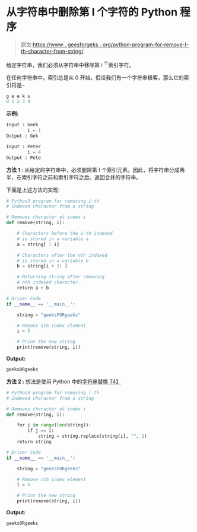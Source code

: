 # 从字符串中删除第 I 个字符的 Python 程序

> 原文:[https://www . geesforgeks . org/python-program-for-remove-I-th-character-from-string/](https://www.geeksforgeeks.org/python-program-for-removing-i-th-character-from-a-string/)

给定字符串，我们必须从字符串中移除第 i <sup>个</sup>索引字符。

在任何字符串中，索引总是从 0 开始。假设我们有一个字符串极客，那么它的索引将是–

```py
g e e k s
0 1 2 3 4

```

**示例:**

```py
Input : Geek
        i = 1
Output : Gek 

Input : Peter 
        i = 4
Output : Pete

```

**方法 1 :** 从给定的字符串中，必须删除第 I 个索引元素。因此，将字符串分成两半，在索引字符之前和索引字符之后。返回合并的字符串。

下面是上述方法的实现:

```py
# Python3 program for removing i-th 
# indexed character from a string

# Removes character at index i
def remove(string, i): 

    # Characters before the i-th indexed
    # is stored in a variable a
    a = string[ : i] 

    # Characters after the nth indexed
    # is stored in a variable b
    b = string[i + 1: ]

    # Returning string after removing
    # nth indexed character.
    return a + b

# Driver Code
if __name__ == '__main__':

    string = "geeksFORgeeks"

    # Remove nth index element
    i = 5

    # Print the new string
    print(remove(string, i))
```

**Output:**

```py
geeksORgeeks

```

**方法 2 :** 想法是使用 Python 中的[字符串替换
T4】](https://www.geeksforgeeks.org/python-string-replace/)

```py
# Python3 program for removing i-th 
# indexed character from a string

# Removes character at index i
def remove(string, i): 

    for j in range(len(string)):
        if j == i:
            string = string.replace(string[i], "", 1)
    return string

# Driver Code
if __name__ == '__main__':

    string = "geeksFORgeeks"

    # Remove nth index element
    i = 5

    # Print the new string
    print(remove(string, i))
```

**Output:**

```py
geeksORgeeks

```
